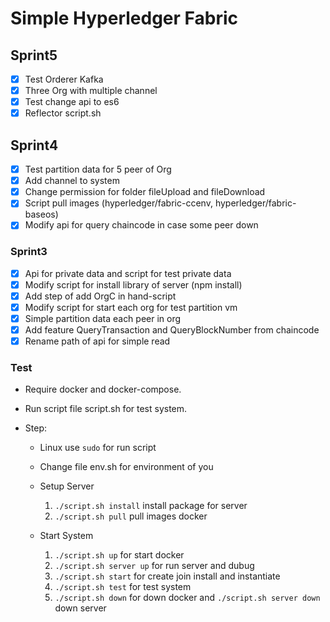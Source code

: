 # Simple Hyperledger Fabric

## Sprint5

- [x] Test Orderer Kafka
- [x] Three Org with multiple channel
- [x] Test change api to es6
- [x] Reflector script.sh

## Sprint4

- [x] Test partition data for 5 peer of Org
- [x] Add channel to system
- [x] Change permission for folder fileUpload and fileDownload
- [x] Script pull images (hyperledger/fabric-ccenv, hyperledger/fabric-baseos)
- [x] Modify api for query chaincode in case some peer down

### Sprint3

- [x] Api for private data and script for test private data
- [x] Modify script for install library of server (npm install)
- [x] Add step of add OrgC in hand-script
- [x] Modify script for start each org for test partition vm
- [x] Simple partition data each peer in org
- [x] Add feature QueryTransaction and QueryBlockNumber from chaincode
- [x] Rename path of api for simple read

### Test

- Require docker and docker-compose.

- Run script file script.sh for test system.

- Step:

  - Linux use `sudo` for run script

  - Change file env.sh for environment of you

  - Setup Server

    1. `./script.sh install` install package for server
    2. `./script.sh pull` pull images docker

  - Start System

    1. `./script.sh up` for start docker
    2. `./script.sh server up` for run server and dubug
    3. `./script.sh start` for create join install and instantiate
    4. `./script.sh test` for test system
    5. `./script.sh down` for down docker and `./script.sh server down` down server
  